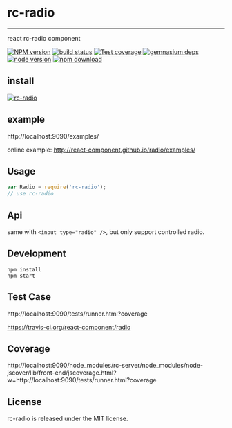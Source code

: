 # rc-radio
---

react rc-radio component

[![NPM version][npm-image]][npm-url]
[![build status][travis-image]][travis-url]
[![Test coverage][coveralls-image]][coveralls-url]
[![gemnasium deps][gemnasium-image]][gemnasium-url]
[![node version][node-image]][node-url]
[![npm download][download-image]][download-url]

[npm-image]: http://img.shields.io/npm/v/rc-radio.svg?style=flat-square
[npm-url]: http://npmjs.org/package/rc-radio
[travis-image]: https://img.shields.io/travis/react-component/radio.svg?style=flat-square
[travis-url]: https://travis-ci.org/react-component/radio
[coveralls-image]: https://img.shields.io/coveralls/react-component/radio.svg?style=flat-square
[coveralls-url]: https://coveralls.io/r/react-component/radio?branch=master
[gemnasium-image]: http://img.shields.io/gemnasium/react-component/radio.svg?style=flat-square
[gemnasium-url]: https://gemnasium.com/react-component/radio
[node-image]: https://img.shields.io/badge/node.js-%3E=_0.10-green.svg?style=flat-square
[node-url]: http://nodejs.org/download/
[download-image]: https://img.shields.io/npm/dm/rc-radio.svg?style=flat-square
[download-url]: https://npmjs.org/package/rc-radio

## install

[![rc-radio](https://nodei.co/npm/rc-radio.png)](https://npmjs.org/package/rc-radio)

## example

http://localhost:9090/examples/

online example: http://react-component.github.io/radio/examples/

## Usage

```js
var Radio = require('rc-radio');
// use rc-radio
```

## Api

same with `<input type="radio" />`, but only support controlled radio.

## Development

```
npm install
npm start
```

## Test Case

http://localhost:9090/tests/runner.html?coverage

https://travis-ci.org/react-component/radio

## Coverage

http://localhost:9090/node_modules/rc-server/node_modules/node-jscover/lib/front-end/jscoverage.html?w=http://localhost:9090/tests/runner.html?coverage

## License

rc-radio is released under the MIT license.

